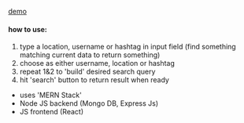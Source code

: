 [demo](https://shrouded-hollows-29446.herokuapp.com/)

#### how to use:
1. type a location, username or hashtag in input field (find something matching current data to return something)
2. choose as either username, location or hashtag
3. repeat 1&2 to 'build' desired search query
3. hit 'search' button to return result when ready

* uses 'MERN Stack'
* Node JS backend (Mongo DB, Express Js)
* JS frontend (React)

